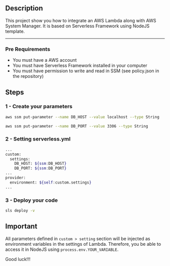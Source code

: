 ## Description
This project show you how to integrate an AWS Lambda along with AWS System Manager. It is based on Serverless Framework using NodeJS template.

---

### Pre Requirements
- You must have a AWS account
- You must have Serverless Framework installed in your computer
- You must have permission to write and read in SSM (see policy.json in the repository)


## Steps
### 1 - Create your parameters
```bash
aws ssm put-parameter --name DB_HOST --value localhost --type String
```
```bash
aws ssm put-parameter --name DB_PORT --value 3306 --type String
```

### 2 - Setting serverless.yml
```bash
...
custom:
  settings:
    DB_HOST: ${ssm:DB_HOST}
    DB_PORT: ${ssm:DB_PORT}
...    
provider:
  environment: ${self:custom.settings}
...
```  
### 3 - Deploy your code
```bash
sls deploy -v
```

## Important
All parameters defined in ```custom > setting``` section will be injected as environment variables in the settings of Lambda. Therefore, you be able to access it in NodeJS using ```process.env.YOUR_VARIABLE```.

Good luck!!!

